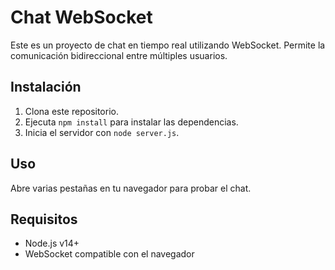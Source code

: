 # Chat WebSocket

Este es un proyecto de chat en tiempo real utilizando WebSocket. Permite la comunicación bidireccional entre múltiples usuarios.

## Instalación

1. Clona este repositorio.
2. Ejecuta `npm install` para instalar las dependencias.
3. Inicia el servidor con `node server.js`.

## Uso

Abre varias pestañas en tu navegador para probar el chat.

## Requisitos

- Node.js v14+
- WebSocket compatible con el navegador
